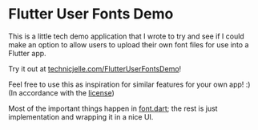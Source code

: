 # Flutter User Fonts Demo

This is a little tech demo application that I wrote to try and see if I could make an option
to allow users to upload their own font files for use into a Flutter app.

Try it out at [technicjelle.com/FlutterUserFontsDemo](https://technicjelle.com/FlutterUserFontsDemo/)!

Feel free to use this as inspiration for similar features for your own app! :)  
(In accordance with the [license](LICENSE))

Most of the important things happen in [font.dart](lib/font.dart);
the rest is just implementation and wrapping it in a nice UI.
